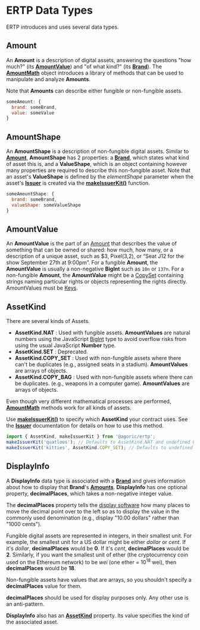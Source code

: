 # ERTP Data Types

ERTP introduces and uses several data types.

## Amount

An **Amount** is a description of digital assets, answering the
questions "how much?" (its **[AmountValue](#amountvalue)**) and "of what kind?" (its **[Brand](./brand.md)**).
The **[AmountMath](./amount-math.md)** object
introduces a library of methods that can be used to manipulate and analyze **Amounts**.

Note that **Amounts** can describe either fungible or non-fungible assets.

```js
someAmount: {
  brand: someBrand,
  value: someValue
}
```

## AmountShape

An **AmountShape** is a description of non-fungible digital assets. Similar to **[Amount](#amount)**,
**AmountShape** has 2 properties: a **[Brand](./brand.md)**, which states what kind of asset this is,
and a **ValueShape**, which is an object containing however many properties are required to describe
this non-fungible asset. Note that an asset's **ValueShape** is defined by the *elementShape* parameter
when the asset's **[Issuer](./issuer.md)** is created via the
**[makeIssuerKit()](./issuer.md#makeissuerkit-allegedname-assetkind-displayinfo-optshutdownwithfailure-elementshape)** function.

```js
someAmountShape: {
  brand: someBrand,
  valueShape: someValueShape
}
```

<a id="value"></a>
## AmountValue

An **AmountValue** is the part of an [Amount](#amount) that describes the value of something
that can be owned or shared: how much, how many, or a description of a unique asset, such as
$3, Pixel(3,2), or “Seat J12 for the show September 27th at 9:00pm”.
For a fungible **Amount**, the **AmountValue** is usually a non-negative **BigInt** such as `10n` or `137n`.
For a non-fungible **Amount**, the **AmountValue** might be a [CopySet](/guides/js-programming/far.md#pass-styles-and-harden) containing strings naming particular rights or objects representing the rights directly.
AmountValues must be [Keys](/glossary/#key).

## AssetKind

There are several kinds of Assets.

- **AssetKind.NAT** : Used with fungible assets. **AmountValues** are natural numbers using the JavaScript  [BigInt](https://developer.mozilla.org/en-US/docs/Web/JavaScript/Reference/Global_Objects/BigInt) type to avoid overflow risks from using the usual JavaScript **Number** type.
- **AssetKind.SET** : Deprecated.
- **AssetKind.COPY_SET** : Used with non-fungible assets where there can't be duplicates (e.g., assigned seats in a stadium). **AmountValues** are arrays of objects.
- **AssetKind.COPY_BAG** : Used with non-fungible assets where there can be duplicates. (e.g., weapons in a computer game). **AmountValues** are arrays of objects.

Even though very different mathematical processes are performed,
**[AmountMath](./amount-math.md)** methods work for all kinds of assets.

Use **[makeIssuerKit()](./issuer.md#makeissuerkit-allegedname-assetkind-displayinfo-optshutdownwithfailure-elementshape)** to specify which **AssetKind**
your contract uses. See the **[Issuer](./issuer.md)** documentation for details on how to use this method.

```js
import { AssetKind, makeIssuerKit } from '@agoric/ertp';
makeIssuerKit('quatloos'); // Defaults to AssetKind.NAT and undefined DisplayInfo
makeIssuerKit('kitties', AssetKind.COPY_SET); // Defaults to undefined DisplayInfo
```

## DisplayInfo

A **DisplayInfo** data type is associated with a **[Brand](./brand.md)** and gives information about how
to display that **Brand**'s **[Amounts](#amount)**. **DisplayInfo** has one optional property,
**decimalPlaces**, which takes a non-negative integer value.

The **decimalPlaces** property tells the [display software](https://github.com/Agoric/agoric-sdk/tree/master/packages/ui-components)
how many places to move the decimal point over to the left so as to display the value
in the commonly used denomination (e.g., display "10.00 dollars" rather than "1000 cents").

Fungible digital assets are represented in integers, in their smallest unit.
For example, the smallest unit for a US dollar might be either *dollar* or *cent*.
If it's *dollar*, **decimalPlaces** would be **0**. If it's *cent*, **decimalPlaces**
would be **2**. Similarly, if you want the smallest unit of ether (the cryptocurrency coin used on the Ethereum network) to be *wei* (one ether = 10<sup>18</sup> wei), then **decimalPlaces** would be **18**.

Non-fungible assets have values that are arrays, so you shouldn't specify a **decimalPlaces** value
for them.

**decimalPlaces** should be used for display purposes only. Any
other use is an anti-pattern.

**DisplayInfo** also has an **[AssetKind](#assetkind)** property. Its value specifies the kind of the associated asset.
